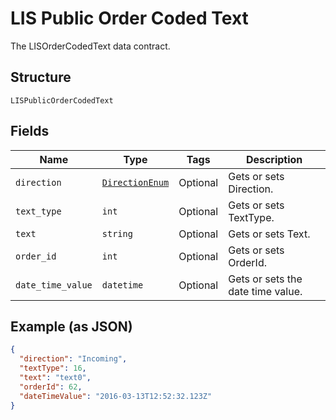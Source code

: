 
# LIS Public Order Coded Text

The LISOrderCodedText data contract.

## Structure

`LISPublicOrderCodedText`

## Fields

| Name | Type | Tags | Description |
|  --- | --- | --- | --- |
| `direction` | [`DirectionEnum`](../../doc/models/direction-enum.md) | Optional | Gets or sets Direction. |
| `text_type` | `int` | Optional | Gets or sets TextType. |
| `text` | `string` | Optional | Gets or sets Text. |
| `order_id` | `int` | Optional | Gets or sets OrderId. |
| `date_time_value` | `datetime` | Optional | Gets or sets the date time value. |

## Example (as JSON)

```json
{
  "direction": "Incoming",
  "textType": 16,
  "text": "text0",
  "orderId": 62,
  "dateTimeValue": "2016-03-13T12:52:32.123Z"
}
```


